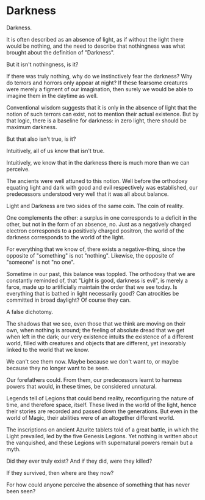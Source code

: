 # Darkness

Darkness.&#x20;

It is often described as an absence of light, as if without the light there would be nothing, and the need to describe that nothingness was what brought about the definition of "Darkness".

But it isn't nothingness, is it?

If there was truly nothing, why do we instinctively fear the darkness? Why do terrors and horrors only appear at night? If these fearsome creatures were merely a figment of our imagination, then surely we would be able to imagine them in the daytime as well.

Conventional wisdom suggests that it is only in the absence of light that the notion of such terrors can exist, not to mention their actual existence. But by that logic, there is a baseline for darkness: in zero light, there should be maximum darkness.

But that also isn't true, is it?

Intuitively, all of us know that isn't true.

Intuitively, we know that in the darkness there is much more than we can perceive.

The ancients were well attuned to this notion. Well before the orthodoxy equating light and dark with good and evil respectively was established, our predecessors understood very well that it was all about balance.

Light and Darkness are two sides of the same coin. The coin of reality.

One complements the other: a surplus in one corresponds to a deficit in the other, but not in the form of an absence, no. Just as a negatively charged electron corresponds to a positively charged positron, the world of the darkness corresponds to the world of the light.

For everything that we know of, there exists a negative-thing, since the opposite of "something" is not "nothing". Likewise, the opposite of "someone" is not "no one".

Sometime in our past, this balance was toppled. The orthodoxy that we are constantly reminded of, that "Light is good, darkness is evil", is merely a farce, made up to artificially maintain the order that we see today. Is everything that is bathed in light necessarily good? Can atrocities be committed in broad daylight? Of course they can.

A false dichotomy.

The shadows that we see, even those that we think are moving on their own, when nothing is around; the feeling of absolute dread that we get when left in the dark; our very existence intuits the existence of a different world, filled with creatures and objects that are different, yet inexorably linked to the world that we know.

We can't see them now. Maybe because we don't want to, or maybe because they no longer want to be seen.

Our forefathers could. From them, our predecessors learnt to harness powers that would, in these times, be considered unnatural.

Legends tell of Legions that could bend reality, reconfiguring the nature of time, and therefore space, itself. These lived in the world of the light, hence their stories are recorded and passed down the generations. But even in the world of Magic, their abilities were of an altogether different world.&#x20;

The inscriptions on ancient Azurite tablets told of a great battle, in which the Light prevailed, led by the five Genesis Legions. Yet nothing is written about the vanquished, and these Legions with supernatural powers remain but a myth.

Did they ever truly exist? And if they did, were they killed?&#x20;

If they survived, then where are they now?

For how could anyone perceive the absence of something that has never been seen?
